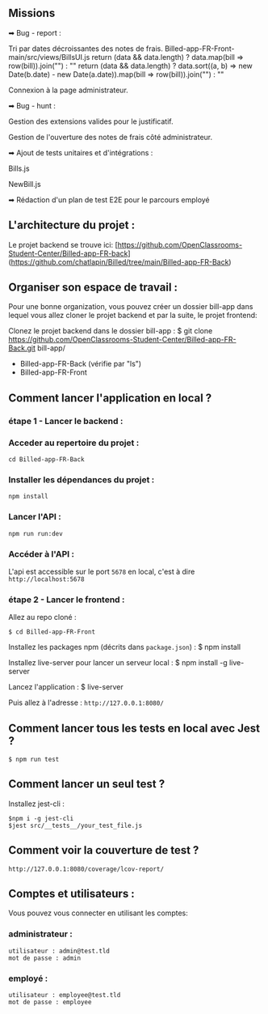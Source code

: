 ## Missions

➡ Bug - report :

Tri par dates décroissantes des notes de frais.
Billed-app-FR-Front-main/src/views/BillsUI.js
return (data && data.length) ? data.map(bill => row(bill)).join("") : ""
return (data && data.length) ? data.sort((a, b) => new Date(b.date) - new Date(a.date)).map(bill => row(bill)).join("") : ""

Connexion à la page administrateur.

➡ Bug - hunt :

Gestion des extensions valides pour le justificatif.

Gestion de l'ouverture des notes de frais côté administrateur.

➡ Ajout de tests unitaires et d'intégrations :

Bills.js

NewBill.js

➡ Rédaction d'un plan de test E2E pour le parcours employé


## L'architecture du projet :
Le projet backend se trouve ici: 
[https://github.com/OpenClassrooms-Student-Center/Billed-app-FR-back]
(https://github.com/chatlapin/Billed/tree/main/Billed-app-FR-Back)


## Organiser son espace de travail :
Pour une bonne organization, vous pouvez créer un dossier bill-app dans lequel vous allez cloner le projet backend et par la suite, le projet frontend:

Clonez le projet backend dans le dossier bill-app :
$ git clone https://github.com/OpenClassrooms-Student-Center/Billed-app-FR-Back.git
bill-app/
   - Billed-app-FR-Back (vérifie par "ls")
   - Billed-app-FR-Front

## Comment lancer l'application en local ?

### étape 1 - Lancer le backend :

### Acceder au repertoire du projet :
```
cd Billed-app-FR-Back
```

### Installer les dépendances du projet :

```
npm install
```

### Lancer l'API :

```
npm run run:dev
```

### Accéder à l'API :

L'api est accessible sur le port `5678` en local, c'est à dire `http://localhost:5678`

### étape 2 - Lancer le frontend :

Allez au repo cloné :
```
$ cd Billed-app-FR-Front
```

Installez les packages npm (décrits dans `package.json`) :
$ npm install

Installez live-server pour lancer un serveur local :
$ npm install -g live-server

Lancez l'application :
$ live-server

Puis allez à l'adresse : `http://127.0.0.1:8080/`


## Comment lancer tous les tests en local avec Jest ?

```
$ npm run test
```

## Comment lancer un seul test ?

Installez jest-cli :

```
$npm i -g jest-cli
$jest src/__tests__/your_test_file.js
```

## Comment voir la couverture de test ?

`http://127.0.0.1:8080/coverage/lcov-report/`

## Comptes et utilisateurs :

Vous pouvez vous connecter en utilisant les comptes:

### administrateur : 
```
utilisateur : admin@test.tld 
mot de passe : admin
```
### employé :
```
utilisateur : employee@test.tld
mot de passe : employee
```

